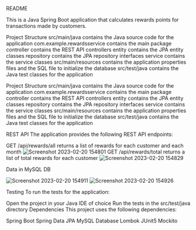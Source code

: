 README

This is a Java Spring Boot application that calculates rewards points for transactions made by customers.

Project Structure
src/main/java contains the Java source code for the application
com.example.rewardsservice contains the main package
controller contains the REST API controllers
entity contains the JPA entity classes
repository contains the JPA repository interfaces
service contains the service classes
src/main/resources contains the application properties files and the SQL file to initialize the database
src/test/java contains the Java test classes for the application

Project Structure
src/main/java contains the Java source code for the application
com.example.rewardsservice contains the main package
controller contains the REST API controllers
entity contains the JPA entity classes
repository contains the JPA repository interfaces
service contains the service classes
src/main/resources contains the application properties files and the SQL file to initialize the database
src/test/java contains the Java test classes for the application

REST API
The application provides the following REST API endpoints:

GET /api/rewards/all returns a list of rewards for each customer and each month
![Screenshot 2023-02-20 154801](https://user-images.githubusercontent.com/125827402/220197104-8f615cc6-828a-4619-be97-d4b7d4f392d7.png)
GET /api/rewards/total returns a list of total rewards for each customer
![Screenshot 2023-02-20 154829](https://user-images.githubusercontent.com/125827402/220197108-08472942-c3dc-4784-bc7f-ad74416993f1.png)

Data in MySQL DB

![Screenshot 2023-02-20 154911](https://user-images.githubusercontent.com/125827402/220197110-4e6b6ea2-4206-497c-a519-a84e8df6058d.png)
![Screenshot 2023-02-20 154926](https://user-images.githubusercontent.com/125827402/220197112-344f2271-0755-4a3e-ae71-6b724a1d4b98.png)

Testing
To run the tests for the application:

Open the project in your Java IDE of choice
Run the tests in the src/test/java directory
Dependencies
This project uses the following dependencies:

Spring Boot
Spring Data JPA
MySQL Database
Lombok
JUnit5
Mockito
